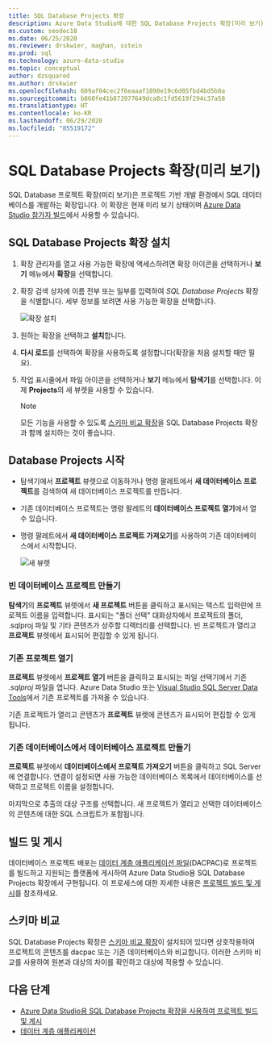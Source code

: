 ```yaml
---
title: SQL Database Projects 확장
description: Azure Data Studio에 대한 SQL Database Projects 확장(미리 보기) 설치 및 사용
ms.custom: seodec18
ms.date: 06/25/2020
ms.reviewer: drskwier, maghan, sstein
ms.prod: sql
ms.technology: azure-data-studio
ms.topic: conceptual
author: dzsquared
ms.author: drskwier
ms.openlocfilehash: 609af04cec2f6eaaaf1890e19c6d85fbd4bd5b8a
ms.sourcegitcommit: b860fe41b873977649dca8c1fd5619f294c37a58
ms.translationtype: HT
ms.contentlocale: ko-KR
ms.lasthandoff: 06/29/2020
ms.locfileid: "85519172"
---
```

# <a name="sql-database-projects-extension-preview"></a>SQL Database Projects 확장(미리 보기)

SQL Database 프로젝트 확장(미리 보기)은 프로젝트 기반 개발 환경에서 SQL 데이터베이스를 개발하는 확장입니다. 이 확장은 현재 미리 보기 상태이며 [Azure Data Studio 참가자 빌드](https://github.com/microsoft/azuredatastudio#try-out-the-latest-insiders-build-from-main)에서 사용할 수 있습니다.


## <a name="install-the-sql-database-projects-extension"></a>SQL Database Projects 확장 설치

1. 확장 관리자를 열고 사용 가능한 확장에 액세스하려면 확장 아이콘을 선택하거나 **보기** 메뉴에서 **확장**을 선택합니다.
2. 확장 검색 상자에 이름 전부 또는 일부를 입력하여 *SQL Database Projects* 확장을 식별합니다. 세부 정보를 보려면 사용 가능한 확장을 선택합니다.

   ![확장 설치](media/extensions/sql-database-projects-extension/install-database-projects.png)

3. 원하는 확장을 선택하고 **설치**합니다.
4. **다시 로드**를 선택하여 확장을 사용하도록 설정합니다(확장을 처음 설치할 때만 필요).
5. 작업 표시줄에서 파일 아이콘을 선택하거나 **보기** 메뉴에서 **탐색기**를 선택합니다. 이제 **Projects**의 새 뷰렛을 사용할 수 있습니다.

   > [!NOTE]
   > 모든 기능을 사용할 수 있도록 [스키마 비교 확장](schema-compare-extension.md)을 SQL Database Projects 확장과 함께 설치하는 것이 좋습니다.

## <a name="getting-started-with-database-projects"></a>Database Projects 시작

* 탐색기에서 **프로젝트** 뷰렛으로 이동하거나 명령 팔레트에서 **새 데이터베이스 프로젝트**를 검색하여 새 데이터베이스 프로젝트를 만듭니다.
* 기존 데이터베이스 프로젝트는 명령 팔레트의 **데이터베이스 프로젝트 열기**에서 열 수 있습니다.
* 명령 팔레트에서 **새 데이터베이스 프로젝트 가져오기**를 사용하여 기존 데이터베이스에서 시작합니다.

   ![새 뷰렛](media/extensions/sql-database-projects-extension/projects-viewlet.png)


### <a name="create-an-empty-database-project"></a>빈 데이터베이스 프로젝트 만들기

 **탐색기**의 **프로젝트** 뷰렛에서 **새 프로젝트** 버튼을 클릭하고 표시되는 텍스트 입력란에 프로젝트 이름을 입력합니다.  표시되는 "폴더 선택" 대화상자에서 프로젝트의 폴더, .sqlproj 파일 및 기타 콘텐츠가 상주할 디렉터리를 선택합니다.
빈 프로젝트가 열리고 **프로젝트** 뷰렛에서 표시되어 편집할 수 있게 됩니다.

### <a name="open-an-existing-project"></a>기존 프로젝트 열기

**프로젝트** 뷰렛에서 **프로젝트 열기** 버튼을 클릭하고 표시되는 파일 선택기에서 기존 *.sqlproj* 파일을 엽니다. Azure Data Studio 또는 [Visual Studio SQL Server Data Tools](../ssdt/sql-server-data-tools.md)에서 기존 프로젝트를 가져올 수 있습니다.

기존 프로젝트가 열리고 콘텐츠가 **프로젝트** 뷰렛에 콘텐츠가 표시되어 편집할 수 있게 됩니다.

### <a name="create-a-database-project-from-an-existing-database"></a>기존 데이터베이스에서 데이터베이스 프로젝트 만들기

**프로젝트** 뷰렛에서 **데이터베이스에서 프로젝트 가져오기** 버튼을 클릭하고 SQL Server에 연결합니다.  연결이 설정되면 사용 가능한 데이터베이스 목록에서 데이터베이스를 선택하고 프로젝트 이름을 설정합니다.

마지막으로 추출의 대상 구조를 선택합니다.  새 프로젝트가 열리고 선택한 데이터베이스의 콘텐츠에 대한 SQL 스크립트가 포함됩니다.

## <a name="build-and-publish"></a>빌드 및 게시

데이터베이스 프로젝트 배포는 [데이터 계층 애플리케이션 파일](../relational-databases/data-tier-applications/data-tier-applications.md)(DACPAC)로 프로젝트를 빌드하고 지원되는 플랫폼에 게시하여 Azure Data Studio용 SQL Database Projects 확장에서 구현됩니다. 이 프로세스에 대한 자세한 내용은 [프로젝트 빌드 및 게시](sql-database-project-extension-build.md)를 참조하세요.

## <a name="schema-compare"></a>스키마 비교
SQL Database Projects 확장은 [스키마 비교 확장](schema-compare-extension.md)이 설치되어 있다면 상호작용하여 프로젝트의 콘텐츠를 dacpac 또는 기존 데이터베이스와 비교합니다.  이러한 스키마 비교를 사용하여 원본과 대상의 차이를 확인하고 대상에 적용할 수 있습니다.

## <a name="next-steps"></a>다음 단계

- [Azure Data Studio용 SQL Database Projects 확장을 사용하여 프로젝트 빌드 및 게시](sql-database-project-extension-build.md)
- [데이터 계층 애플리케이션](../relational-databases/data-tier-applications/data-tier-applications.md)